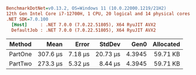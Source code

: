 ``` ini

BenchmarkDotNet=v0.13.2, OS=Windows 11 (10.0.22000.1219/21H2)
12th Gen Intel Core i7-12700H, 1 CPU, 20 logical and 14 physical cores
.NET SDK=7.0.100
  [Host]     : .NET 7.0.0 (7.0.22.51805), X64 RyuJIT AVX2
  DefaultJob : .NET 7.0.0 (7.0.22.51805), X64 RyuJIT AVX2


```
|  Method |     Mean |   Error |   StdDev |   Gen0 | Allocated |
|-------- |---------:|--------:|---------:|-------:|----------:|
| PartOne | 307.6 μs | 7.18 μs | 20.73 μs | 4.3945 |  59.71 KB |
| PartTwo | 273.3 μs | 5.32 μs |  8.44 μs | 4.3945 |  59.71 KB |
